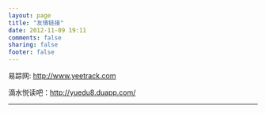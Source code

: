 ```yaml
---
layout: page
title: "友情链接"
date: 2012-11-09 19:11
comments: false
sharing: false
footer: false
---
```



易踪网: <http://www.yeetrack.com>   

滴水悦读吧：<http://yuedu8.duapp.com/>



----